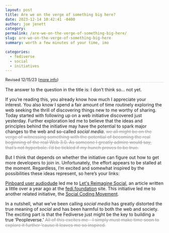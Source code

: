 ```yaml
---
layout: post
title: Are we on the verge of something big here?
date: 2023-12-14 10:42:41 -0400
author: joe jenett
category: 
permalink: /are-we-on-the-verge-of-something-big-here/
slug: are-we-on-the-verge-of-something-big-here
summary: worth a few minutes of your time, imo

categories:
  - fediverse
  - social
  - initiatives
---
```

<p style="font-size:.9em;border-bottom:1px dashed #ccc;margin-bottom:12px;">
Revised 12/15/23 (<a href="/notes-from-the-hub-12-15-23/">more info</a>)
</p>
<p>
The answer to the question in the title is: I don’t think so... not yet.
</p><p>
If you’re reading this, you already know how much I appreciate your interest. You also know I spend a fair amount of time routinely exploring the web seeking the thrill of discovering things new to me worthy of sharing. Today started with following up on a web initiative discovered just yesterday. Further exploration led me to believe that the ideas and principles behind the initiative may have the potential to spark major changes to the web and so-called <em>social media</em>. <span style="text-decoration:line-through;color:#999;">we all might be on the verge of witnessing something with the potential of becoming the real beginning of the real Web 3.0. As someone I greatly admire would say, that’s not hyperbole. I’d be tickled if my hunch proves to be true.</span> </p>
<p>But I think that depends on whether the initiative can figure out how to get more developers to join in.  Unfortunately, the effort appears to be stalled at the moment. Regardless, I’m excited and somewhat inspired by the possibilities these ideas represent, so here’s your links:
</p>
<p>
<a href="https://pinboard.in/u:audiodude">Pinboard user audiodude</a> led me to <a title="Let's Reimagine Social | fedi.foundation" href="https://fedi.foundation/2022/09/social-networking-reimagined/">Let's Reimagine Social</a>, an article written a little over a year ago at the <a title="Social Networking Reimagined" href="https://fedi.foundation/">fedi.foundation</a> site. This initiative led me to another related initiative, the <a title="%Title%" href="https://coding.social/">Social Coding Movement</a>.
</p>
<p>
In a nutshell, what we’ve been calling <em>social media</em> has greatly distorted the true meaning of <em>social</em> and has been harmful to both the web and society. The exciting part is that the Fediverse just might be the key to building a true ‘Peopleverse.’  <span style="text-decoration:line-through;color:#999;">All of this excites  me - I simply must make time soon to explore it further ’cause it leaves me so inspired.</span>
</p>

<a style="display:none;" href="https://brid.gy/publish/mastodon"><small>(cross-posted to mastodon)</small></a>